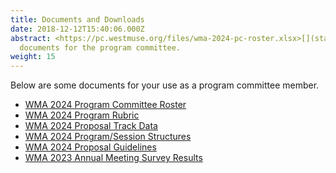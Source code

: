 ```yaml
---
title: Documents and Downloads
date: 2018-12-12T15:40:06.000Z
abstract: <https://pc.westmuse.org/files/wma-2024-pc-roster.xlsx>[](static/files/wma2023-annual-meeting-evaluation.pdf)Important
  documents for the program committee.
weight: 15
---
```

Below are some documents for your use as a program committee member.

* [WM﻿A 2024 Program Committee Roster](/files/wma-2024-pc-roster.xlsx)
* [WMA 2024 Program Rubric](https://pc.westmuse.org/files/wma-2024-program-rubric.docx)
* [WMA 2024 Proposal Track Data](https://pc.westmuse.org/files/wma-2024-proposal-track-data.xlsx)
* [W﻿MA 2024 Program/Session Structures](https://pc.westmuse.org/files/wma2024_session_structures.docx)
* [W﻿MA 2024 Proposal Guidelines](https://pc.westmuse.org/files/wma_2024_proposal_guidelines.docx)
* ﻿[WMA 2023 Annual Meeting Survey Result﻿s](https://pc.westmuse.org/files/wma2023-annual-meeting-evaluation.pdf)
